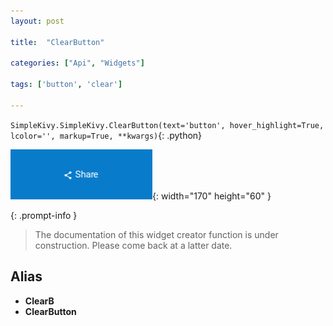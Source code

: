 ```yaml
---
layout: post

title:  "ClearButton"

categories: ["Api", "Widgets"]

tags: ['button', 'clear']

---
```

`SimpleKivy.SimpleKivy.ClearButton(text='button', hover_highlight=True, lcolor='', markup=True, **kwargs)`{: .python}


![ClearButton.png](assets/img/docs/ClearButton.png){: width="170" height="60" }


{: .prompt-info }

> The documentation of this widget creator function is under construction. Please come back at a latter date.

Alias
-----
- **ClearB**
- **ClearButton**
